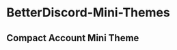 # BetterDiscord-Mini-Themes

<h2>Compact Account Mini Theme</h2>

<canvas src="https://a.pomf.cat/bpmtxp.gif" href="https://a.pomf.cat/bpmtxp.gif" width="240" height="72"></canvas>
